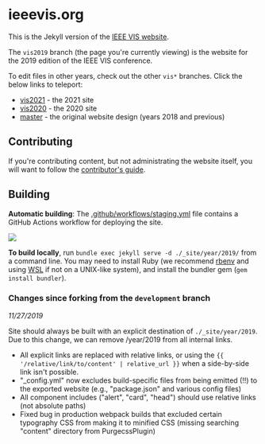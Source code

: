 # ieeevis.org

This is the Jekyll version of the [IEEE VIS website](http://ieeevis.org).


The `vis2019` branch (the page you're currently viewing) is the website for the 2019 edition of the IEEE VIS conference.

To edit files in other years, check out the other `vis*` branches.  Click the below links to teleport:
- [vis2021](https://github.com/ieee-vgtc/ieeevis.org/tree/vis2021) - the 2021 site
- [vis2020](https://github.com/ieee-vgtc/ieeevis.org/tree/vis2020) - the 2020 site
- [master](https://github.com/ieee-vgtc/ieeevis.org/tree/master) - the original website design (years 2018 and previous)

## Contributing

If you're contributing content, but not administrating the website itself, you will want to follow the [contributor's guide](instructions.md).

## Building

**Automatic building**: The [.github/workflows/staging.yml](/.github/workflows/staging.yml) file contains a GitHub Actions workflow for deploying the site.

![](https://github.com/ieee-vgtc/ieeevis.org/workflows/build%20staging/badge.svg)

**To build locally**, run `bundle exec jekyll serve -d ./_site/year/2019/` from a command line.  You may need to install Ruby (we recommend [rbenv](https://github.com/rbenv/rbenv#readme) and using [WSL](https://docs.microsoft.com/en-us/windows/wsl/install-win10) if not on a UNIX-like system), and install the bundler gem (`gem install bundler`).

### Changes since forking from the `development` branch

*11/27/2019*

Site should always be built with an explicit destination of `./_site/year/2019`.  Due to this change, we can remove /year/2019 from all internal links.

* All explicit links are replaced with relative links, or using the `{{ '/relative/link/to/content' | relative_url }}` when a side-by-side link isn't possible.
* "_config.yml" now excludes build-specific files from being emitted (!!) to the exported website (e.g., "package.json" and various config files)
* All component includes ("alert", "card", "head") should use relative links (not absolute paths)
* Fixed bug in production webpack builds that excluded certain typography CSS from making it to minified CSS (missing searching "content" directory from PurgecssPlugin)
